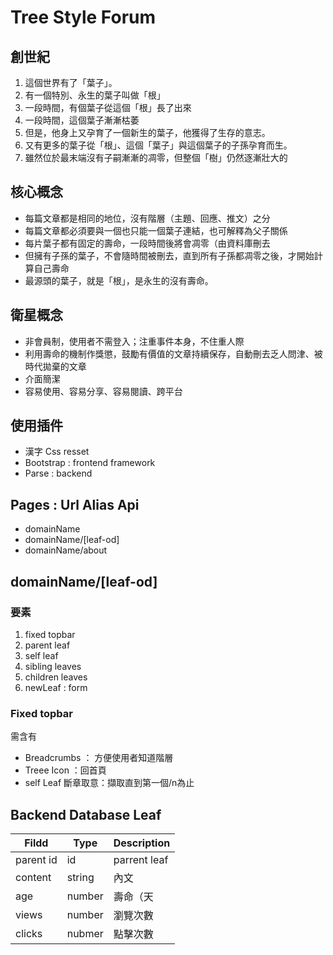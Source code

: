 ﻿# Tree Style Forum

## 創世紀

1. 這個世界有了「葉子」。
1. 有一個特別、永生的葉子叫做「根」
1. 一段時間，有個葉子從這個「根」長了出來
1. 一段時間，這個葉子漸漸枯萎
1. 但是，他身上又孕育了一個新生的葉子，他獲得了生存的意志。
1. 又有更多的葉子從「根」、這個「葉子」與這個葉子的子孫孕育而生。
1. 雖然位於最末端沒有子嗣漸漸的凋零，但整個「樹」仍然逐漸壯大的

## 核心概念

* 每篇文章都是相同的地位，沒有階層（主題、回應、推文）之分
* 每篇文章都必須要與一個也只能一個葉子連結，也可解釋為父子關係
* 每片葉子都有固定的壽命，一段時間後將會凋零（由資料庫刪去
* 但擁有子孫的葉子，不會隨時間被刪去，直到所有子孫都凋零之後，才開始計算自己壽命
* 最源頭的葉子，就是「根」，是永生的沒有壽命。

## 衛星概念

* 非會員制，使用者不需登入；注重事件本身，不住重人際
* 利用壽命的機制作獎懲，鼓勵有價值的文章持續保存，自動刪去乏人問津、被時代拋棄的文章
* 介面簡潔
* 容易使用、容易分享、容易閱讀、跨平台

## 使用插件

* 漢字 Css resset
* Bootstrap : frontend framework
* Parse : backend

## Pages : Url Alias Api

* domainName
* domainName/[leaf-od]
* domainName/about

## domainName/[leaf-od]

### 要素

1. fixed topbar
1. parent leaf
1. self leaf
1. sibling leaves
1. children leaves
1. newLeaf : form

### Fixed topbar

需含有

* Breadcrumbs ： 方便使用者知道階層
* Treee Icon ：回首頁
* self Leaf 斷章取意：擷取直到第一個/n為止

## Backend Database Leaf 

Fildd 		| Type 		| Description
----- 		| ---- 		| ---
parent id 	| id		| parrent leaf
content 	| string	| 內文
age			| number	| 壽命（天
views		| number	| 瀏覽次數
clicks		| nubmer	| 點擊次數